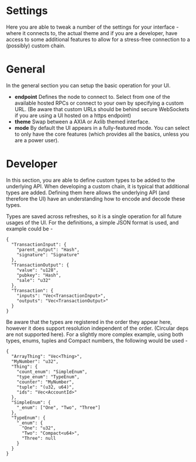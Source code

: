 # Settings

Here you are able to tweak a number of the settings for your interface - where it connects to, the actual theme and if you are a developer, have access to some additional features to allow for a stress-free connection to a (possibly) custom chain.

# General

In the general section you can setup the basic operation for your UI.

- **endpoint** Defines the node to connect to. Select from one of the available hosted RPCs or connect to your own by specifying a custom URL. (Be aware that custom URLs should be behind secure WebSockets if you are using a UI hosted on a https endpoint)
- **theme** Swap between a AXIA or Axlib themed interface.
- **mode** By default the UI appears in a fully-featured mode. You can select to only have the core features (which provides all the basics, unless you are a power user).

# Developer

In this section, you are able to define custom types to be added to the underlying API. When developing a custom chain, it is typical that additional types are added. Defining them here allows the underlying API (and therefore the UI) have an understanding how to encode and decode these types.

Types are saved across refreshes, so it is a single operation for all future usages of the UI. For the definitions, a simple JSON format is used, and example could be -

```
{
  "TransactionInput": {
    "parent_output": "Hash",
    "signature": "Signature"
  },
  "TransactionOutput": {
    "value": "u128",
    "pubkey": "Hash",
    "sale": "u32"
  },
  "Transaction": {
    "inputs": "Vec<TransactionInput>",
    "outputs": "Vec<TransactionOutput>"
  }
}
```

Be aware that the types are registered in the order they appear here, however it does support resolution independent of the order. (Circular deps are not supported here). For a slightly more complex example, using both types, enums, tuples and Compact numbers, the following would be used -

```
{
  "ArrayThing": "Vec<Thing>",
  "MyNumber": "u32",
  "Thing": {
    "count_enum": "SimpleEnum",
    "type_enum": "TypeEnum",
    "counter": "MyNumber",
    "tuple": "(u32, u64)",
    "ids": "Vec<AccountId>"
  },
  "SimpleEnum": {
    "_enum": ["One", "Two", "Three"]
  },
  "TypeEnum": {
    "_enum": {
      "One": "u32",
      "Two": "Compact<u64>",
      "Three": null
    }
  }
}
```
